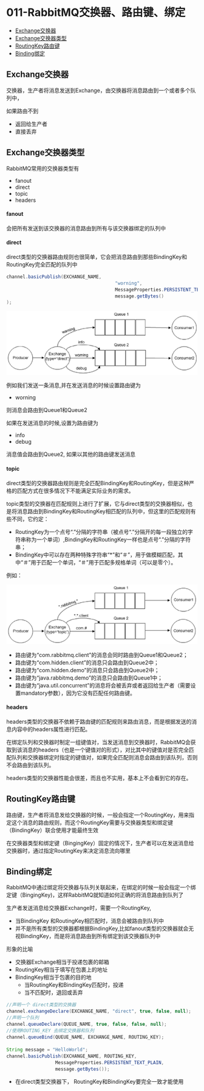 # 011-RabbitMQ交换器、路由键、绑定

- [Exchange交换器](#Exchange交换器)
- [Exchange交换器类型](#Exchange交换器类型)
- [RoutingKey路由键](#RoutingKey路由键)
- [Binding绑定](#Binding绑定)

## Exchange交换器

交换器，生产者将消息发送到Exchange，由交换器将消息路由到一个或者多个队列中，

如果路由不到

- 返回给生产者
- 直接丢弃

## Exchange交换器类型

RabbitMQ常用的交换器类型有

- fanout
- direct
- topic
- headers

#### fanout

会把所有发送到该交换器的消息路由到所有与该交换器绑定的队列中

#### direct

direct类型的交换器路由规则也很简单，它会把消息路由到那些BindingKey和RoutingKey完全匹配的队列中

```java
channel.basicPublish(EXCHANGE_NAME, 
										"worning", 
										MessageProperties.PERSISTENT_TEXT_PLAIN, 
										message.getBytes()
);
```

<img src="../../../../assets/image-20201202195813078.png" alt="image-20201202195813078" style="zoom: 50%;" />

例如我们发送一条消息,并在发送消息的时候设置路由键为

- worning

则消息会路由到Queue1和Queue2

如果在发送消息的时候,设置为路由键为

- info
- debug

消息值会路由到Queue2, 如果以其他的路由键发送消息

#### topic

direct类型的交换器路由规则是完全匹配BindingKey和RoutingKey，但是这种严格的匹配方式在很多情况下不能满足实际业务的需求。

topic类型的交换器在匹配规则上进行了扩展，它与direct类型的交换器相似，也是将消息路由到BindingKey和RoutingKey相匹配的队列中，但这里的匹配规则有些不同，它约定：

- RoutingKey为一个点号“.”分隔的字符串（被点号“.”分隔开的每一段独立的字符串称为一个单词）,BindingKey和RoutingKey一样也是点号“.”分隔的字符串；
- BindingKey中可以存在两种特殊字符串“*”和“＃”，用于做模糊匹配，其中“＃”用于匹配一个单词，“＃”用于匹配多规格单词（可以是零个）。

例如：

<img src="../../../../assets/image-20201202201308479.png" alt="image-20201202201308479" style="zoom:50%;" />

- 路由键为“com.rabbitmq.client”的消息会同时路由到Queue1和Queue2；
- 路由键为“com.hidden.client”的消息只会路由到Queue2中；
- 路由键为“com.hidden.demo”的消息只会路由到Queue2中；
- 路由键为“java.rabbitmq.demo”的消息只会路由到Queue1中；
- 路由键为“java.util.concurrent”的消息将会被丢弃或者返回给生产者（需要设置mandatory参数），因为它没有匹配任何路由键。

#### headers

headers类型的交换器不依赖于路由键的匹配规则来路由消息，而是根据发送的消息内容中的headers属性进行匹配。

在绑定队列和交换器时制定一组键值对，当发送消息到交换器时，RabbitMQ会获取到该消息的headers（也是一个键值对的形式），对比其中的键值对是否完全匹配队列和交换器绑定时指定的键值对，如果完全匹配则消息会路由到该队列，否则不会路由到该队列。

headers类型的交换器性能会很差，而且也不实用，基本上不会看到它的存在。

## RoutingKey路由键

路由键，生产者将消息发给交换器的时候，一般会指定一个RoutingKey，用来指定这个消息的路由规则，而这个RoutingKey需要与交换器类型和绑定键（BindingKey）联合使用才能最终生效

在交换器类型和绑定键（BingingKey）固定的情况下，生产者可以在发送消息给交换器时，通过指定RoutingKey来决定消息流向哪里

## Binding绑定

RabbitMQ中通过绑定将交换器与队列关联起来，在绑定的时候一般会指定一个绑定键（BingingKey)，这样RabbitMQ就知道如何正确的将消息路由到队列了

生产者发送消息给交换器Exchange时，需要一个RoutingKey,

- 当BindingKey 和RoutingKey相匹配时，消息会被路由到队列中
- 并不是所有类型的交换器都根据BindingKey,比如fanout类型的交换器就会无视BindingKey，而是将消息路由到所有绑定到该交换器队列中

形象的比喻

- 交换器Exchange相当于投递包裹的邮箱
- RoutingKey相当于填写在包裹上的地址
- BindingKey相当于包裹的目的地
  - 当RoutingKey和BindingKey匹配时，投递
  - 当不匹配时，退回或丢弃

```java
//声明一个 direct类型的交换器
channel.exchangeDeclare(EXCHANGE_NAME, "direct", true, false, null);
//声明一个队列
channel.queueDeclare(QUEUE_NAME, true, false, false, null);
//使用ROUTING_KEY 去绑定交换器和队列
channel.queueBind(QUEUE_NAME, EXCHANGE_NAME, ROUTING_KEY);

String message = "HelloWorld";
channel.basicPublish(EXCHANGE_NAME, ROUTING_KEY, 
                  MessageProperties.PERSISTENT_TEXT_PLAIN,
                  message.getBytes());
```

- 在direct类型交换器下， RoutingKey和BindingKey要完全一致才能使用
